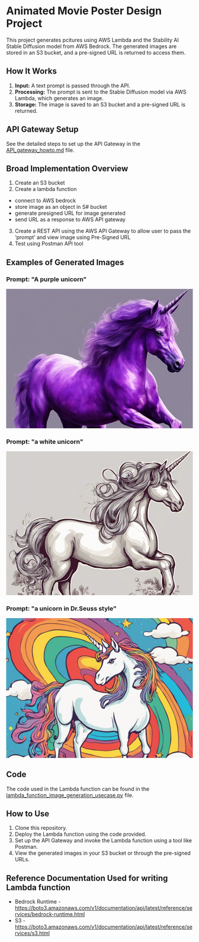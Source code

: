 # Animated Movie Poster Design Project
This project generates pcitures using AWS Lambda and the Stability AI Stable Diffusion model from AWS Bedrock. The generated images are stored in an S3 bucket, and a pre-signed URL is returned to access them.

## How It Works
1. **Input:** A text prompt is passed through the API.
2. **Processing:** The prompt is sent to the Stable Diffusion model via AWS Lambda, which generates an image.
3. **Storage:** The image is saved to an S3 bucket and a pre-signed URL is returned.

## API Gateway Setup
See the detailed steps to set up the API Gateway in the [API_gateway_howto.md](API_gateway_howto.md) file.

## Broad Implementation Overview
1. Create an S3 bucket
2. Create a lambda function 
 * connect to AWS bedrock
 * store image as an object in S# bucket
 * generate presigned URL for image generated
 * send URL as a response to AWS API gateway
3. Create a REST API using the AWS API Gateway to allow user to pass the ‘prompt’ and view image using Pre-Signed URL
4. Test using Postman API tool 

## Examples of Generated Images

### Prompt: "A purple unicorn"
![Image of a unicorn](images/image1.png)

### Prompt: "a white unicorn"
![Image of a purple unicorn](images/image2.png)

### Prompt: "a unicorn in Dr.Seuss style"
![An image of a unicorn with rainbow background in the style of Dr Seuss](images/image3.png)

## Code
The code used in the Lambda function can be found in the [lambda_function_image_generation_usecase.py](lambda_function_image_generation_usecase.py) file.

## How to Use
1. Clone this repository.
2. Deploy the Lambda function using the code provided.
3. Set up the API Gateway and invoke the Lambda function using a tool like Postman.
4. View the generated images in your S3 bucket or through the pre-signed URLs.

## Reference Documentation Used for writing Lambda function 
* Bedrock Runtime - https://boto3.amazonaws.com/v1/documentation/api/latest/reference/services/bedrock-runtime.html
* S3 - https://boto3.amazonaws.com/v1/documentation/api/latest/reference/services/s3.html


